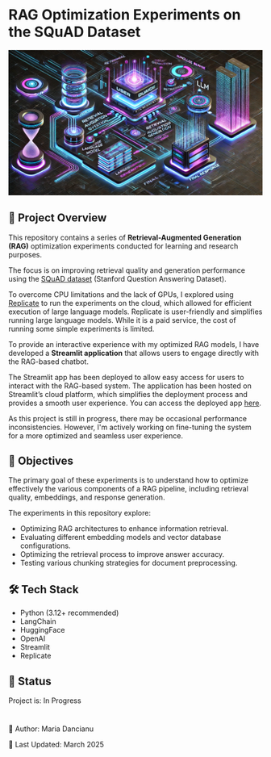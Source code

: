 # RAG Optimization Experiments on the SQuAD Dataset

![RAG Optimization](rag.png)

## 📌 Project Overview

This repository contains a series of **Retrieval-Augmented Generation (RAG)** optimization experiments conducted for learning and research purposes.

The focus is on improving retrieval quality and generation performance using the [SQuAD dataset](https://rajpurkar.github.io/SQuAD-explorer/) (Stanford Question Answering Dataset).

To overcome CPU limitations and the lack of GPUs, I  explored using [Replicate](https://replicate.com) to run the experiments on the cloud, which allowed for efficient execution of large language models. Replicate is user-friendly and simplifies running large language models. While it is a paid service, the cost of running some simple experiments is limited.

To provide an interactive experience with my optimized RAG models, I have developed a **Streamlit application** that allows users to engage directly with the RAG-based chatbot.

The Streamlit app has been deployed to allow easy access for users to interact with the RAG-based system. The application has been hosted on Streamlit’s cloud platform, which simplifies the deployment process and provides a smooth user experience. You can access the deployed app [here](https://rag-optimization-3ycsfdmev3spdadkighatm.streamlit.app/).

As this project is still in progress, there may be occasional performance inconsistencies. However, I'm actively working on fine-tuning the system for a more optimized and seamless user experience.

## 🎯 Objectives

The primary goal of these experiments is to understand how to optimize effectively the various components of a RAG pipeline, including retrieval quality, embeddings, and response generation.

The experiments in this repository explore:

- Optimizing RAG architectures to enhance information retrieval.
- Evaluating different embedding models and vector database configurations.
- Optimizing the retrieval process to improve answer accuracy.
- Testing various chunking strategies for document preprocessing.


## 🛠️ Tech Stack

- Python (3.12+ recommended)
- LangChain
- HuggingFace
- OpenAI
- Streamlit
- Replicate


## 🔄 Status

Project is: In Progress


#

📝 Author: Maria Dancianu

📅 Last Updated: March 2025
